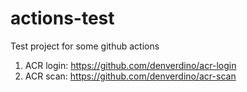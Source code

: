 # actions-test

Test project for some github actions

1. ACR login: https://github.com/denverdino/acr-login
2. ACR scan: https://github.com/denverdino/acr-scan
